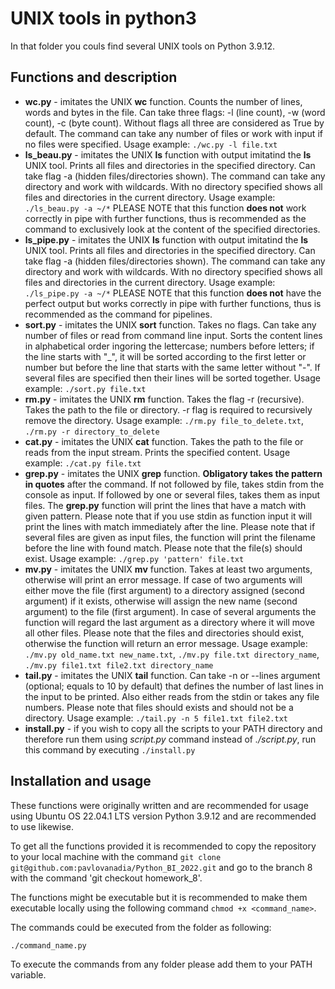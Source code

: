 ﻿# UNIX tools in python3 #

In that folder you couls find several UNIX tools on Python 3.9.12.

## Functions and description ##

- **wc.py** - imitates the UNIX **wc** function. Counts the number of lines, words and bytes in the file. Can take three flags: -l (line count), -w (word count), -c (byte count). Without flags all three are considered as True by default. The command can take any number of files or work with input if no files were specified. Usage example: `./wc.py -l file.txt`
- **ls_beau.py** - imitates the UNIX **ls** function with output imitatind the **ls** UNIX tool. Prints all files and directories in the specified directory. Can take flag -a (hidden files/directories shown). The command can take any directory and work with wildcards. With no directory specified shows all files and directories in the current directory. Usage example: `./ls_beau.py -a ~/*` PLEASE NOTE that this function **does not** work correctly in pipe with further functions, thus is recommended as the command to exclusively look at the content of the specified directories.
- **ls_pipe.py** - imitates the UNIX **ls** function with output imitatind the **ls** UNIX tool. Prints all files and directories in the specified directory. Can take flag -a (hidden files/directories shown). The command can take any directory and work with wildcards. With no directory specified shows all files and directories in the current directory. Usage example: `./ls_pipe.py -a ~/*` PLEASE NOTE that this function **does not** have the perfect output but works correctly in pipe with further functions, thus is recommended as the command for pipelines.
- **sort.py** - imitates the UNIX **sort** function. Takes no flags. Can take any number of files or read from command line input. Sorts the content lines in alphabetical order ingoring the lettercase; numbers before letters; if the line starts with "_", it will be sorted according to the first letter or number but before the line that starts with the same letter without "-". If several files are specified then their lines will be sorted together. Usage example: `./sort.py file.txt`
- **rm.py** - imitates the UNIX **rm** function. Takes the flag -r (recursive). Takes the path to the file or directory. -r flag is required to recursively remove the directory. Usage example: `./rm.py file_to_delete.txt`, `./rm.py -r directory_to_delete`
- **cat.py** - imitates the UNIX **cat** function. Takes the path to the file or reads from the input stream. Prints the specified content. Usage example: `./cat.py file.txt`
- **grep.py** - imitates the UNIX **grep** function. **Obligatory takes the pattern in quotes** after the command. If not followed by file, takes stdin from the console as input. If followed by one or several files, takes them as input files. The **grep.py** function will print the lines that have a match with given pattern. Please note that if you use stdin as function input it will print the lines with match immediately after the line. Please note that if several files are given as input files, the function will print the filename before the line with found match. Please note that the file(s) should exist. Usage example: `./grep.py 'pattern' file.txt`
- **mv.py** - imitates the UNIX **mv** function. Takes at least two arguments, otherwise will print an error message. If case of two arguments will either move the file (first argument) to a directory assigned (second argument) if it exists, otherwise will assign the new name (second argument) to the file (first argument). In case of several arguments the function will regard the last argument as a directory where it will move all other files. Please note that the files and directories should exist, otherwise the function will return an error message. Usage example: `./mv.py old_name.txt new_name.txt`, `./mv.py file.txt directory_name`, `./mv.py file1.txt file2.txt directory_name`
- **tail.py** - imitates the UNIX **tail** function. Can take -n or --lines argument (optional; equals to 10 by default) that defines the number of last lines in the input to be printed. Also either reads from the stdin or takes any file numbers. Please note that files should exists and should not be a directory. Usage example: `./tail.py -n 5 file1.txt file2.txt`
- **install.py** - if you wish to copy all the scripts to your PATH directory and therefore run them using *script.py* command instead of *./script.py*, run this command by executing `./install.py`

## Installation and usage ##

These functions were originally written and are recommended for usage using Ubuntu OS 22.04.1 LTS version Python 3.9.12 and are recommended to use likewise.

To get all the functions provided it is recommended to copy the repository to your local machine with the command `git clone git@github.com:pavlovanadia/Python_BI_2022.git` and go to the branch 8 with the command 'git checkout homework_8'.

The functions might be executable but it is recommended to make them executable locally using the following command `chmod +x <command_name>`.

The commands could be executed from the folder as following:

`./command_name.py`

To execute the commands from any folder please add them to your PATH variable.